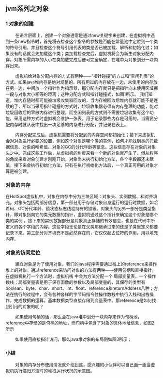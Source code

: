 ## jvm系列之对象
### 1 对象的创建
&emsp; &emsp;在语言层面上，创建一个对象通常是通过new关键字来创建，在虚拟机中遇到一条new指令时，首先将去检查这个指令的参数是否能在常量池中定位到一个类的符号引用，并且检查这个符号引用代表的类是否已被加载、解析和初始化过；如果没有的话就会先加载这个类；类加载检查完后，虚拟机将会为新生对象分配内存。对象所需内存的大小在类加载完成后便可完全确定，在堆中为对象划分一块内存出来。

&emsp; &emsp;虚拟机给对象分配内存的方式有两种——“指针碰撞”的方式和“空闲列表”的方式。如果java堆内存是绝对规整的，所有用过的内存放在一边，未使用的内存放在另一边，中间放一个指针作为指示器，那分配内存就只是把指针向未使用区域挪一段与对象大小相等的距离；这种分配方式叫指针碰撞式，如图1所示。
我们知道，堆内存随时都可能被垃圾收集器回收的，当内存被回收后堆内存就可能不是连续的了，所以当采用指针碰撞的方式时，垃圾收集器必须有内存整理的功能，能对垃圾回收后的零散内存进行整理。而空闲列表的方式则不需要垃圾收集有这个功能，采用这种方式时虚拟机会维护一张表，用于记录那些内存是可用的，当需要分配内存时就从表中找出一块足够的内存进行分配，并记录在表上。

&emsp; &emsp;内存分配完成后，虚拟机需要将分配到的内存空间都初始化；接下来虚拟机会对对象进行必要的设置，例如这个对象是哪个类的实例，如何才能找到类的元数据信息、对象的哈希值、对象的GC的分代年龄等信息。这些信息存在对象的对象头之中。完成这些工作后，从虚拟机的角度来看一个新的对象就产生了，但从程序的角度来看对象创建才刚刚开始，对象尚未执行初始化方法，各个字段都还未赋值，接下来会执行初始化方法，只有在执行初始化方法后，一个真正可用的对象才算是被创建。
### 对象的内存
在HotSpot虚拟机中，对象在内存中分为三块区域：对象头、实例数据、和对齐填充。对象头包括两部分信息，第一部分用于存储对象自身运行的运行时数据，如哈希码、GC分代年龄、锁状态标志线程持有的锁等。对象头的另外一部分是类型指针，即对象指向它的类元数据的指针，虚拟机通过这个指针来确定这个对象是哪个类的实例
。接下来的实例数据部分是对象真正存储的有效信息，也是在代码中所定义的各个字段的内容。这些字段无论是在父类那继承过来的还是子类里定义都要记录下来。第三部分对齐填充不是必然存在的，它仅仅起占位符的作用，用以填充内存。
### 对象的访问定位
  &emsp; &emsp;建立对象是为了使用对象，我们的java程序需要通过栈上的reference来操作堆上的对象。通过reference来访问对象的方法有两种——使用句柄和直接指针。在虚拟机执行一个方法时，虚拟机栈 中会为方法分配一个 局部变量表，一个操作数栈；局部变量表是用于保存函数的参数以及局部变量的，其保存的类型有boolean、byte、char、short、int、float、reference和returnAddress八种；方法在执行的过程中，会有各种各样的字节码指令往操作数栈中执行入栈和出栈操作，完成数据的运算。基本数据类型直接存储到变量表中。那reference是如何找到引用的对象的呢？

  &emsp; &emsp;如果使用句柄的话，那么会在java堆中划分一块内存来作为句柄池，reference中存储的是句柄的地址，而句柄中包含了对象的具体地址信息，如图2所示

  &emsp; &emsp;如果使用直接指针访问，那么java堆对象的布局则如图3所示；
### 小结
  &emsp; &emsp;对象的内存分布使用情况就介绍到这，感兴趣的小伙伴可以自己画一画当虚拟机执行递归方法时的堆栈运行状况的示意图。
